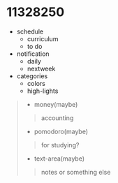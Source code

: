 # 11328250
- schedule
  - curriculum
  - to do
- notification
  - daily
  - nextweek
- categories
  - colors
  - high-lights


>- money(maybe)
>>accounting
>  - pomodoro(maybe)
>>for studying?
>  - text-area(maybe)
>>notes or something else